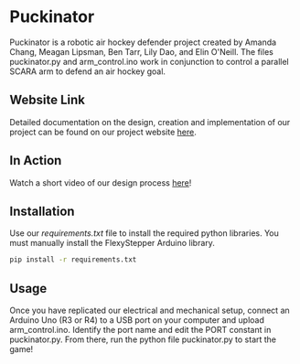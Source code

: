 # Puckinator
Puckinator is a robotic air hockey defender project created by Amanda Chang, 
Meagan Lipsman, Ben Tarr, Lily Dao, and Elin O'Neill. The files puckinator.py
and arm_control.ino work in conjunction to control a parallel SCARA arm to 
defend an air hockey goal. 

## Website Link
Detailed documentation on the design, creation and implementation of our
project can be found on our project website [here](https://meaganlipsman.github.io/pie-2023-03/puckinator/index.html).

## In Action
Watch a short video of our design process [here](https://www.youtube.com/watch?v=9_xLwALPo-s)!

## Installation 
Use our *requirements.txt* file to install the required python libraries.
You must manually install the FlexyStepper Arduino library.

```bash
pip install -r requirements.txt 
```

## Usage
Once you have replicated our electrical and mechanical setup, connect an 
Arduino Uno (R3 or R4) to a USB port on your computer and upload 
arm_control.ino. Identify the port name and edit the PORT constant in 
puckinator.py. From there, run the python file puckinator.py to start the game!
